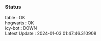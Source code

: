 ### Status


table : OK  
hogwarts : OK  
icy-bot : DOWN  
Latest Update : 2024-01-03 01:47:46.310908
